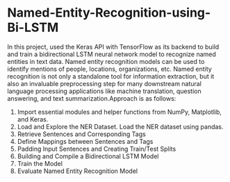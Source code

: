 # Named-Entity-Recognition-using-Bi-LSTM

In this project, used the Keras API with TensorFlow as its backend to build and train a bidirectional LSTM neural network model to recognize named entities in text data. Named entity recognition models can be used to identify mentions of people, locations, organizations, etc. Named entity recognition is not only a standalone tool for information extraction, but it also an invaluable preprocessing step for many downstream natural language processing applications like machine translation, question answering, and text summarization.Approach is as follows:

1. Import essential modules and helper functions from NumPy, Matplotlib, and Keras.
2. Load and Explore the NER Dataset. Load the NER dataset using pandas.
3. Retrieve Sentences and Corresponding Tags
4. Define Mappings between Sentences and Tags
5. Padding Input Sentences and Creating Train/Test Splits
6. Building and Compile a Bidirectional LSTM Model
7. Train the Model
8. Evaluate Named Entity Recognition Model
